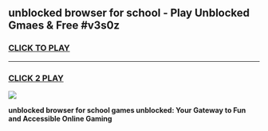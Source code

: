 
## unblocked browser for school - Play Unblocked Gmaes & Free #v3s0z
<h3>
<a href="https://news.freeplayer.one?title=unblocked_browser_for_school&ref=24F">CLICK TO PLAY</a></h3>
<hr>

<h3>
<a href="https://news.freeplayer.one?title=unblocked_browser_for_school&ref=24F">CLICK 2 PLAY</a>
  
</h3>

<a href="https://news.freeplayer.one?title=unblocked_browser_for_school&ref=24F/"><img src="https://clearcache.store/games.png"></a>


**unblocked browser for school games unblocked: Your Gateway to Fun and Accessible Online Gaming**
